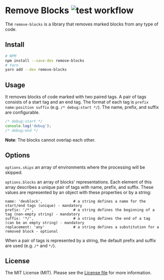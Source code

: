 Remove Blocks ![test workflow](https://github.com/kudashevs/remove-blocks/actions/workflows/run-tests.yml/badge.svg)
==========================

The `remove-blocks` is a library that removes marked blocks from any type of code.


## Install

```bash
# NPM
npm install --save-dev remove-blocks
# Yarn
yarn add --dev remove-blocks
```


## Usage

It removes blocks of code marked with two paired tags. A pair of tags consists of a start tag and an end tag. The format
of each tag is `prefix name:position suffix` (e.g. `/* debug:start */`). The name, prefix, and suffix are configurable.
```js
/* debug:start */ 
console.log('debug');
/* debug:end */
```

**Note**: The blocks cannot overlap each other.


## Options

`options.skips` an array of environments where the processing will be skipped.

`options.blocks` an array of blocks' representations. Each element of this array describes a unique pair of tags with
name, prefix, and suffix. These values are represented by an object with these properties or by a string:
```
name: 'devblock',              # a string defines a name for the start/end tags (unique) - mandatory
prefix: '/*',                  # a string defines the beginning of a tag (non-empty string) - mandatory
suffix: '*/',                  # a string defines the end of a tag (can be an empty string) - mandatory
replacement: 'any'             # a string defines a substitution for a removed block - optional
```
When a pair of tags is represented by a string, the default prefix and suffix are used (e.g. `/*` and `*/`).


## License

The MIT License (MIT). Please see the [License file](LICENSE.md) for more information.